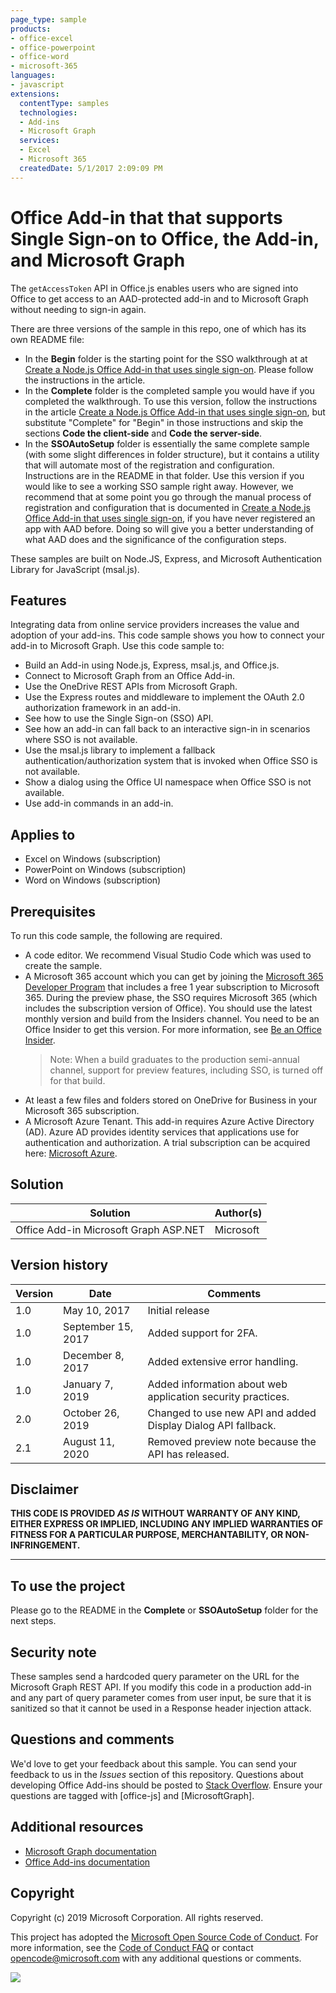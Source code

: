```yaml
---
page_type: sample
products:
- office-excel
- office-powerpoint
- office-word
- microsoft-365
languages:
- javascript
extensions:
  contentType: samples
  technologies:
  - Add-ins
  - Microsoft Graph
  services:
  - Excel
  - Microsoft 365
  createdDate: 5/1/2017 2:09:09 PM
---
```

# Office Add-in that that supports Single Sign-on to Office, the Add-in, and Microsoft Graph

The `getAccessToken` API in Office.js enables users who are signed into Office to get access to an AAD-protected add-in and to Microsoft Graph without needing to sign-in again. 

There are three versions of the sample in this repo, one of which has its own README file:

- In the **Begin** folder is the starting point for the SSO walkthrough at at [Create a Node.js Office Add-in that uses single sign-on](https://docs.microsoft.com/office/dev/add-ins/develop/create-sso-office-add-ins-nodejs). Please follow the instructions in the article.
- In the **Complete** folder is the completed sample you would have if you completed the walkthrough. To use this version, follow the instructions in the article [Create a Node.js Office Add-in that uses single sign-on](https://docs.microsoft.com/office/dev/add-ins/develop/create-sso-office-add-ins-nodejs), but substitute "Complete" for "Begin" in those instructions and skip the sections **Code the client-side** and **Code the server-side**.
- In the **SSOAutoSetup** folder is essentially the same complete sample (with some slight differences in folder structure), but it contains a utility that will automate most of the registration and configuration. Instructions are in the README in that folder. Use this version if you would like to see a working SSO sample right away. However, we recommend that at some point you go through the manual process of registration and configuration that is documented in [Create a Node.js Office Add-in that uses single sign-on](https://docs.microsoft.com/office/dev/add-ins/develop/create-sso-office-add-ins-nodejs), if you have never registered an app with AAD before. Doing so will give you a better understanding of what AAD does and the significance of the configuration steps.

These samples are built on Node.JS, Express, and Microsoft Authentication Library for JavaScript (msal.js). 

## Features

Integrating data from online service providers increases the value and adoption of your add-ins. This code sample shows you how to connect your add-in to Microsoft Graph. Use this code sample to:

* Build an Add-in using Node.js, Express, msal.js, and Office.js. 
* Connect to Microsoft Graph from an Office Add-in.
* Use the OneDrive REST APIs from Microsoft Graph.
* Use the Express routes and middleware to implement the OAuth 2.0 authorization framework in an add-in.
* See how to use the Single Sign-on (SSO) API.
* See how an add-in can fall back to an interactive sign-in in scenarios where SSO is not available.
* Use the msal.js library to implement a fallback authentication/authorization system that is invoked when Office SSO is not available.
* Show a dialog using the Office UI namespace when Office SSO is not available.
* Use add-in commands in an add-in.


## Applies to

- Excel on Windows (subscription)
- PowerPoint on Windows (subscription)
- Word on Windows (subscription)

## Prerequisites

To run this code sample, the following are required.

* A code editor. We recommend Visual Studio Code which was used to create the sample.
* A Microsoft 365 account which you can get by joining the [Microsoft 365 Developer Program](https://aka.ms/devprogramsignup) that includes a free 1 year subscription to Microsoft 365. During the preview phase, the SSO requires Microsoft 365 (which includes the subscription version of Office). You should use the latest monthly version and build from the Insiders channel. You need to be an Office Insider to get this version. For more information, see [Be an Office Insider](https://products.office.com/office-insider?tab=tab-1). 
    > Note: When a build graduates to the production semi-annual channel, support for preview features, including SSO, is turned off for that build.
* At least a few files and folders stored on OneDrive for Business in your Microsoft 365 subscription.
* A Microsoft Azure Tenant. This add-in requires Azure Active Directory (AD). Azure AD provides identity services that applications use for authentication and authorization. A trial subscription can be acquired here: [Microsoft Azure](https://account.windowsazure.com/SignUp).

## Solution

Solution | Author(s)
---------|----------
Office Add-in Microsoft Graph ASP.NET | Microsoft

## Version history

Version  | Date | Comments
---------| -----| --------
1.0 | May 10, 2017| Initial release
1.0 | September 15, 2017 | Added support for 2FA.
1.0 | December 8, 2017 | Added extensive error handling.
1.0 | January 7, 2019 | Added information about web application security practices.
2.0 | October 26, 2019 | Changed to use new API and added Display Dialog API fallback.
2.1 | August 11, 2020 | Removed preview note because the API has released.

## Disclaimer

**THIS CODE IS PROVIDED *AS IS* WITHOUT WARRANTY OF ANY KIND, EITHER EXPRESS OR IMPLIED, INCLUDING ANY IMPLIED WARRANTIES OF FITNESS FOR A PARTICULAR PURPOSE, MERCHANTABILITY, OR NON-INFRINGEMENT.**

----------

## To use the project

Please go to the README in the **Complete** or **SSOAutoSetup** folder for the next steps.

## Security note

These samples send a hardcoded query parameter on the URL for the Microsoft Graph REST API. If you modify this code in a production add-in and any part of query parameter comes from user input, be sure that it is sanitized so that it cannot be used in a Response header injection attack.

## Questions and comments

We'd love to get your feedback about this sample. You can send your feedback to us in the *Issues* section of this repository.
Questions about developing Office Add-ins should be posted to [Stack Overflow](http://stackoverflow.com). Ensure your questions are tagged with [office-js] and [MicrosoftGraph].

## Additional resources

* [Microsoft Graph documentation](https://docs.microsoft.com/graph/)
* [Office Add-ins documentation](https://docs.microsoft.com/office/dev/add-ins/overview/office-add-ins)

## Copyright

Copyright (c) 2019 Microsoft Corporation. All rights reserved.

This project has adopted the [Microsoft Open Source Code of Conduct](https://opensource.microsoft.com/codeofconduct/). For more information, see the [Code of Conduct FAQ](https://opensource.microsoft.com/codeofconduct/faq/) or contact [opencode@microsoft.com](mailto:opencode@microsoft.com) with any additional questions or comments.

<img src="https://telemetry.sharepointpnp.com/pnp-officeaddins/auth/Office-Add-in-NodeJS-SSO" />
